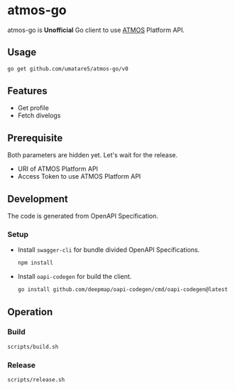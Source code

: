 # atmos-go

atmos-go is **Unofficial** Go client to use [ATMOS](https://www.atmos.app/) Platform API.

## Usage

```sh
go get github.com/umatare5/atmos-go/v0
```

## Features

- Get profile
- Fetch divelogs

## Prerequisite

Both parameters are hidden yet. Let's wait for the release.

- URI of ATMOS Platform API
- Access Token to use ATMOS Platform API

## Development

The code is generated from OpenAPI Specification.

### Setup

- Install `swagger-cli` for bundle divided OpenAPI Specifications.

  ```sh
  npm install
  ```

- Install `oapi-codegen` for build the client.

  ```sh
  go install github.com/deepmap/oapi-codegen/cmd/oapi-codegen@latest
  ```

## Operation

### Build

```sh
scripts/build.sh
```

### Release

```sh
scripts/release.sh
```
